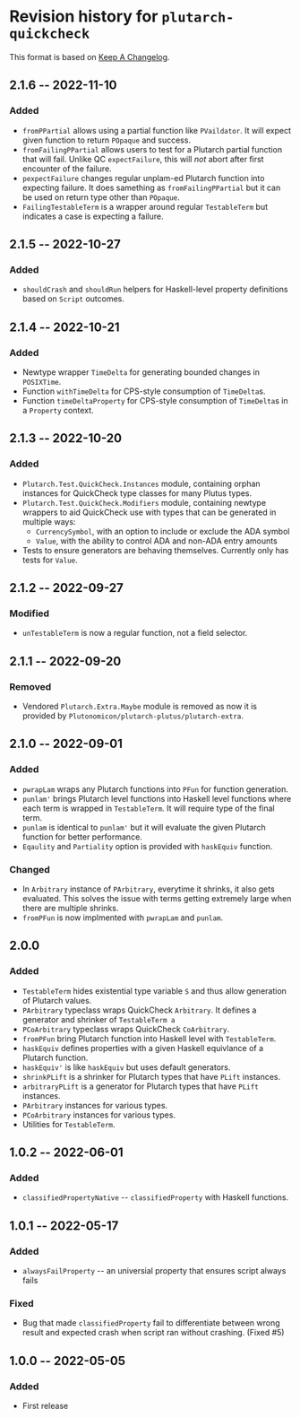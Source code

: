 # Revision history for `plutarch-quickcheck`

This format is based on [Keep A Changelog](https://keepachangelog.com/en/1.0.0).

## 2.1.6 -- 2022-11-10

### Added

* `fromPPartial` allows using a partial function like `PVaildator`. It will
  expect given function to return `POpaque` and success.
* `fromFailingPPartial` allows users to test for a Plutarch partial function
  that will fail. Unlike QC `expectFailure`, this will *not* abort after first
  encounter of the failure.
* `pexpectFailure` changes regular unplam-ed Plutarch function into expecting
  failure. It does samething as `fromFailingPPartial` but it can be used on
  return type other than `POpaque`.
* `FailingTestableTerm` is a wrapper around regular `TestableTerm` but indicates
  a case is expecting a failure.

## 2.1.5 -- 2022-10-27

### Added

* `shouldCrash` and `shouldRun` helpers for Haskell-level property definitions
  based on `Script` outcomes.

## 2.1.4 -- 2022-10-21

### Added

* Newtype wrapper `TimeDelta` for generating bounded changes in `POSIXTime`.
* Function `withTimeDelta` for CPS-style consumption of `TimeDelta`s.
* Function `timeDeltaProperty` for CPS-style consumption of `TimeDelta`s in a
  `Property` context.

## 2.1.3 -- 2022-10-20

### Added

* `Plutarch.Test.QuickCheck.Instances` module, containing orphan instances for
  QuickCheck type classes for many Plutus types.
* `Plutarch.Test.QuickCheck.Modifiers` module, containing newtype wrappers to
  aid QuickCheck use with types that can be generated in multiple ways:
  * `CurrencySymbol`, with an option to include or exclude the ADA symbol
  * `Value`, with the ability to control ADA and non-ADA entry amounts
* Tests to ensure generators are behaving themselves. Currently only has tests
  for `Value`.

## 2.1.2 -- 2022-09-27

### Modified

* `unTestableTerm` is now a regular function, not a field selector.

## 2.1.1 -- 2022-09-20

### Removed

* Vendored `Plutarch.Extra.Maybe` module is removed as now it is provided by
  `Plutonomicon/plutarch-plutus/plutarch-extra`.

## 2.1.0 -- 2022-09-01

### Added

* `pwrapLam` wraps any Plutarch functions into `PFun` for function generation.
* `punlam'` brings Plutarch level functions into Haskell level functions where
  each term is wrapped in `TestableTerm`. It will require type of the final term.
* `punlam` is identical to `punlam'` but it will evaluate the given Plutarch function
  for better performance.
* `Eqaulity` and `Partiality` option is provided with `haskEquiv` function.

### Changed

* In `Arbitrary` instance of `PArbitrary`, everytime it shrinks, it also gets evaluated.
  This solves the issue with terms getting extremely large when there are multiple shrinks.
* `fromPFun` is now implmented with `pwrapLam` and `punlam`.

## 2.0.0

### Added

* `TestableTerm` hides existential type variable `S` and thus allow generation of
  Plutarch values.
* `PArbitrary` typeclass wraps QuickCheck `Arbitrary`. It defines a generator and shrinker
  of `TestableTerm a`
* `PCoArbitrary` typeclass wraps QuickCheck `CoArbitrary`.
* `fromPFun` bring Plutarch function into Haskell level with `TestableTerm`.
* `haskEquiv` defines properties with a given Haskell equivlance of a Plutarch function.
* `haskEquiv'` is like `haskEquiv` but uses default generators.
* `shrinkPLift` is a shrinker for Plutarch types that have `PLift` instances.
* `arbitraryPLift` is a generator for Plutarch types that have `PLift` instances.
* `PArbitrary` instances for various types.
* `PCoArbitrary` instances for various types.
* Utilities for `TestableTerm`.

## 1.0.2 -- 2022-06-01

### Added

* `classifiedPropertyNative` -- `classifiedProperty` with Haskell functions.

## 1.0.1 -- 2022-05-17

### Added

* `alwaysFailProperty` -- an universial property that ensures script always fails

### Fixed

* Bug that made `classifiedProperty` fail to differentiate between
  wrong result and expected crash when script ran without
  crashing. (Fixed #5)

## 1.0.0 -- 2022-05-05

### Added

* First release
